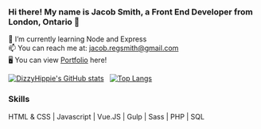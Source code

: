 
### Hi there! My name is Jacob Smith, a Front End Developer from London, Ontario 👋
 

🌱 I’m currently learning Node and Express <br/>
📫 You can reach me at: jacob.regsmith@gmail.com <br/>
🖥 You can view [Portfolio](https://mindofjacob.ca/) here!

[![DizzyHippie's GitHub stats](https://github-readme-stats.vercel.app/api?username=dizzyhippie&show_icons=true&hide=issues&theme=dracula)](https://github.com/dizzyhippie/github-readme-stats) &nbsp; [![Top Langs](https://github-readme-stats.vercel.app/api/top-langs/?username=dizzyhippie&layout=compact&theme=dracula)](https://github.com/dizzyhippie/github-readme-stats)

### Skills
 HTML & CSS | Javascript | Vue.JS | Gulp | Sass | PHP | SQL
